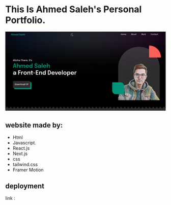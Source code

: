 # This Is Ahmed Saleh's Personal Portfolio.

![portfolio image](public/images/portfolio-image.webp)

## website made by:

- Html
- Javascript.
- React.js
- Next.js
- css
- tailwind.css
- Framer Motion

## deployment

link :

